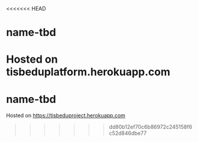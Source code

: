 <<<<<<< HEAD
# name-tbd

Hosted on tisbeduplatform.herokuapp.com
=======
# name-tbd

Hosted on https://tisbeduproject.herokuapp.com
>>>>>>> dd80b12ef70c6b86972c245158f6c52d846dbe77
